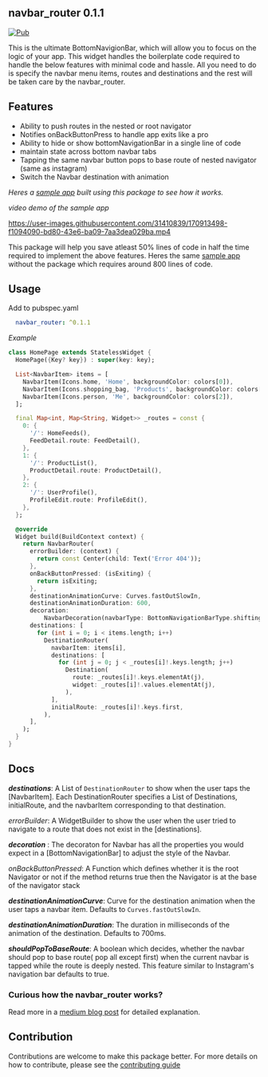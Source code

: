 ## **navbar_router 0.1.1**

 <a href="https://pub.dev/packages/navbar_router"><img src="https://img.shields.io/pub/v/navbar_router.svg" alt="Pub"></a>

This is the ultimate BottomNavigionBar, which will allow you to focus on the logic of your app. This widget handles the boilerplate code required to handle the below features with minimal code and hassle. All you need to do is specify the navbar menu items, routes and destinations and the rest will be taken care by the navbar_router.

## **Features**

- Ability to push routes in the nested or root navigator
- Notifies onBackButtonPress to handle app exits like a pro
- Ability to hide or show bottomNavigationBar in a single line of code
- maintain state across bottom navbar tabs
- Tapping the same navbar button pops to base route of nested navigator (same as instagram)
- Switch the Navbar destination with animation


_Heres a [sample app](example/lib/main.dart) built using this package to see how it works._

_video demo of the sample app_


https://user-images.githubusercontent.com/31410839/170913498-f1094090-bd80-43e6-ba09-7aa3dea029ba.mp4


This package will help you save atleast 50% lines of code in half the time required to implement the above features. Heres the same [sample app](https://dartpad.dev/?id=894922ccb67f5fdc4ffb652e41916fa2) without the package which requires around 800 lines of code.

## **Usage**

Add to pubspec.yaml

```yaml
  navbar_router: ^0.1.1
```

*Example*


```dart
class HomePage extends StatelessWidget {
  HomePage({Key? key}) : super(key: key);

  List<NavbarItem> items = [
    NavbarItem(Icons.home, 'Home', backgroundColor: colors[0]),
    NavbarItem(Icons.shopping_bag, 'Products', backgroundColor: colors[1]),
    NavbarItem(Icons.person, 'Me', backgroundColor: colors[2]),
  ];

  final Map<int, Map<String, Widget>> _routes = const {
    0: {
      '/': HomeFeeds(),
      FeedDetail.route: FeedDetail(),
    },
    1: {
      '/': ProductList(),
      ProductDetail.route: ProductDetail(),
    },
    2: {
      '/': UserProfile(),
      ProfileEdit.route: ProfileEdit(),
    },
  };

  @override
  Widget build(BuildContext context) {
    return NavbarRouter(
      errorBuilder: (context) {
        return const Center(child: Text('Error 404'));
      },
      onBackButtonPressed: (isExiting) {
        return isExiting;
      },
      destinationAnimationCurve: Curves.fastOutSlowIn,
      destinationAnimationDuration: 600,
      decoration:
          NavbarDecoration(navbarType: BottomNavigationBarType.shifting),
      destinations: [
        for (int i = 0; i < items.length; i++)
          DestinationRouter(
            navbarItem: items[i],
            destinations: [
              for (int j = 0; j < _routes[i]!.keys.length; j++)
                Destination(
                  route: _routes[i]!.keys.elementAt(j),
                  widget: _routes[i]!.values.elementAt(j),
                ),
            ],
            initialRoute: _routes[i]!.keys.first,
          ),
      ],
    );
  }
}
```

## **Docs**

  ***destinations***: A List of `DestinationRouter` to show when the user taps the [NavbarItem].
  Each DestinationRouter specifies a List of Destinations, initialRoute, and the navbarItem corresponding to that destination.

  *errorBuilder*: A WidgetBuilder to show the user when the user tried to navigate to a route that does not exist in the [destinations].

  ***decoration*** : The decoraton for Navbar has all the properties you would expect in a [BottomNavigationBar] to adjust the style of the Navbar.

  *onBackButtonPressed*: A Function which defines whether it is the root Navigator or not
   if the method returns true then the Navigator is at the base of the navigator stack

   ***destinationAnimationCurve***: Curve for the destination animation when the user taps a navbar item. Defaults to `Curves.fastOutSlowIn`.

   ***destinationAnimationDuration***: The duration in milliseconds of the animation of the destination. Defaults to 700ms.

   ***shouldPopToBaseRoute***: A boolean which decides, whether the navbar should pop to base route( pop all except first) when the current navbar is tapped while the route is deeply nested. This feature similar to Instagram's navigation bar defaults to true.


### Curious how the navbar_router works?

Read more in a [medium blog post](https://maheshmnj.medium.com/everything-about-the-bottomnavigationbar-in-flutter-e99e5470dddb) for detailed explanation.


## **Contribution**

  Contributions are welcome to make this package better. For more details on how to contribute, please see the [contributing guide](./CONTRIBUTING.md)
